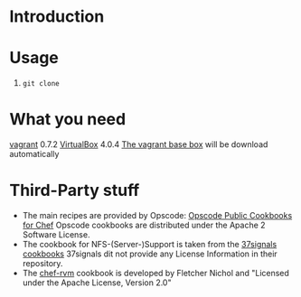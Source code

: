Introduction
==================



Usage
==================

1. `git clone`

What you need
==================

[vagrant](http://vagrantup.com) 0.7.2
[VirtualBox](http://www.virtualbox.org/wiki/Downloads) 4.0.4
[The vagrant base box](http://download.dotless.de/vagrant/lucid64_4.0.4.box) will be download automatically 

Third-Party stuff
==================

* The main recipes are provided by Opscode: [Opscode Public Cookbooks for Chef](https://github.com/opscode/cookbooks)
  Opscode cookbooks are distributed under the Apache 2 Software License.
* The cookbook for NFS-(Server-)Support is taken from the [37signals cookbooks](https://github.com/37signals/37s_cookbooks)
  37signals dit not provide any License Information in their repository.
* The [chef-rvm](https://github.com/fnichol/chef-rvm) cookbook is developed by Fletcher Nichol and "Licensed under the Apache License, Version 2.0"


